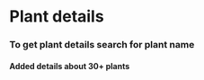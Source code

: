 # Plant details
### To get plant details search for plant name

#### Added details about 30+ plants
